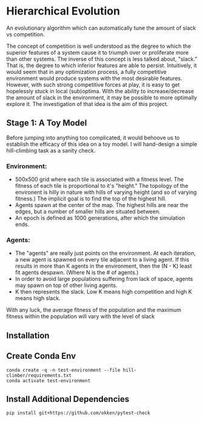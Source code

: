 # Hierarchical Evolution
An evolutionary algorithm which can automatically tune the amount of slack vs competition.

The concept of competition is well understood as the degree to which the superior features of a system cause it to triumph over or proliferate more than other systems. The inverse of this concept is less talked about, "slack." That is, the degree to which inferior features are able to persist. Intuitively, it would seem that in any optimization process, a fully competitive environment would produce systems with the most desirable features. However, with such strong competitive forces at play, it is easy to get hopelessly stuck in local (sub)optima. With the ability to increase/decrease the amount of slack in the environment, it may be possible to more optimally explore it. The investigation of that idea is the aim of this project.


## Stage 1: A Toy Model

Before jumping into anything too complicated, it would behoove us to establish the efficacy of this idea on a toy model. I will hand-design a simple hill-climbing task as a sanity check. 

###  Environment:
* 500x500 grid where each tile is associated with a fitness level. The fitness of each tile is proportional to it's "height." The topology of the environent is hilly in nature with hills of varying  height (and so of varying fitness.) The implicit goal is to find the top of the highest hill. 
* Agents spawn at the center of the map. The highest hills are near the edges, but a number of smaller hills are situated between.
* An epoch is defined as 1000 generations, after which the simulation ends.
     
###  Agents:
* The "agents" are really just points on the environment. At each iteration, a new agent is spawned on every tile adjacent to a living agent. If this results in more than K agents in the environment, then the (N - K) least fit agents despawn. (Where N is the # of agents.)  
* In order to avoid large populations suffering from lack of space, agents may spawn on top of other living agents.  
* K then represents the slack. Low K means high competition and high K means high slack.
    
With any luck, the average fitness of the population and the maximum fitness within the population will vary with the level of slack

## Installation
## Create Conda Env
    conda create -q -n test-environment --file hill-climber/requirements.txt
    conda activate test-environment
## Install Additional Dependencies
    pip install git+https://github.com/okken/pytest-check
